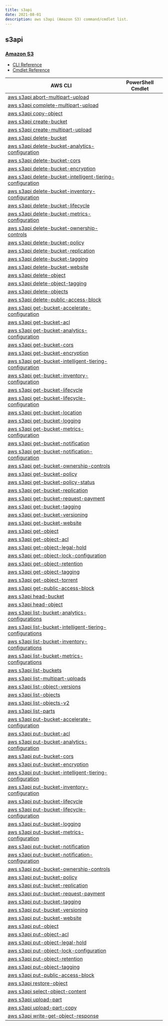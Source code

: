 ```yaml
---
title: s3api
date: 2021-08-01
description: aws s3api (Amazon S3) command/cmdlet list.
---
```


## s3api

### [Amazon S3](https://aws.amazon.com/s3/)

* [CLI Reference](https://docs.aws.amazon.com/cli/latest/reference/s3api/index.html)
* [Cmdlet Reference](https://docs.aws.amazon.com/powershell/latest/reference/items/Amazon_Simple_Storage_Service_cmdlets.html)

|AWS CLI|PowerShell Cmdlet|
|----|----|
|[aws s3api abort-multipart-upload](https://docs.aws.amazon.com/cli/latest/reference/s3api/abort-multipart-upload.html)||
|[aws s3api complete-multipart-upload](https://docs.aws.amazon.com/cli/latest/reference/s3api/complete-multipart-upload.html)||
|[aws s3api copy-object](https://docs.aws.amazon.com/cli/latest/reference/s3api/copy-object.html)||
|[aws s3api create-bucket](https://docs.aws.amazon.com/cli/latest/reference/s3api/create-bucket.html)||
|[aws s3api create-multipart-upload](https://docs.aws.amazon.com/cli/latest/reference/s3api/create-multipart-upload.html)||
|[aws s3api delete-bucket](https://docs.aws.amazon.com/cli/latest/reference/s3api/delete-bucket.html)||
|[aws s3api delete-bucket-analytics-configuration](https://docs.aws.amazon.com/cli/latest/reference/s3api/delete-bucket-analytics-configuration.html)||
|[aws s3api delete-bucket-cors](https://docs.aws.amazon.com/cli/latest/reference/s3api/delete-bucket-cors.html)||
|[aws s3api delete-bucket-encryption](https://docs.aws.amazon.com/cli/latest/reference/s3api/delete-bucket-encryption.html)||
|[aws s3api delete-bucket-intelligent-tiering-configuration](https://docs.aws.amazon.com/cli/latest/reference/s3api/delete-bucket-intelligent-tiering-configuration.html)||
|[aws s3api delete-bucket-inventory-configuration](https://docs.aws.amazon.com/cli/latest/reference/s3api/delete-bucket-inventory-configuration.html)||
|[aws s3api delete-bucket-lifecycle](https://docs.aws.amazon.com/cli/latest/reference/s3api/delete-bucket-lifecycle.html)||
|[aws s3api delete-bucket-metrics-configuration](https://docs.aws.amazon.com/cli/latest/reference/s3api/delete-bucket-metrics-configuration.html)||
|[aws s3api delete-bucket-ownership-controls](https://docs.aws.amazon.com/cli/latest/reference/s3api/delete-bucket-ownership-controls.html)||
|[aws s3api delete-bucket-policy](https://docs.aws.amazon.com/cli/latest/reference/s3api/delete-bucket-policy.html)||
|[aws s3api delete-bucket-replication](https://docs.aws.amazon.com/cli/latest/reference/s3api/delete-bucket-replication.html)||
|[aws s3api delete-bucket-tagging](https://docs.aws.amazon.com/cli/latest/reference/s3api/delete-bucket-tagging.html)||
|[aws s3api delete-bucket-website](https://docs.aws.amazon.com/cli/latest/reference/s3api/delete-bucket-website.html)||
|[aws s3api delete-object](https://docs.aws.amazon.com/cli/latest/reference/s3api/delete-object.html)||
|[aws s3api delete-object-tagging](https://docs.aws.amazon.com/cli/latest/reference/s3api/delete-object-tagging.html)||
|[aws s3api delete-objects](https://docs.aws.amazon.com/cli/latest/reference/s3api/delete-objects.html)||
|[aws s3api delete-public-access-block](https://docs.aws.amazon.com/cli/latest/reference/s3api/delete-public-access-block.html)||
|[aws s3api get-bucket-accelerate-configuration](https://docs.aws.amazon.com/cli/latest/reference/s3api/get-bucket-accelerate-configuration.html)||
|[aws s3api get-bucket-acl](https://docs.aws.amazon.com/cli/latest/reference/s3api/get-bucket-acl.html)||
|[aws s3api get-bucket-analytics-configuration](https://docs.aws.amazon.com/cli/latest/reference/s3api/get-bucket-analytics-configuration.html)||
|[aws s3api get-bucket-cors](https://docs.aws.amazon.com/cli/latest/reference/s3api/get-bucket-cors.html)||
|[aws s3api get-bucket-encryption](https://docs.aws.amazon.com/cli/latest/reference/s3api/get-bucket-encryption.html)||
|[aws s3api get-bucket-intelligent-tiering-configuration](https://docs.aws.amazon.com/cli/latest/reference/s3api/get-bucket-intelligent-tiering-configuration.html)||
|[aws s3api get-bucket-inventory-configuration](https://docs.aws.amazon.com/cli/latest/reference/s3api/get-bucket-inventory-configuration.html)||
|[aws s3api get-bucket-lifecycle](https://docs.aws.amazon.com/cli/latest/reference/s3api/get-bucket-lifecycle.html)||
|[aws s3api get-bucket-lifecycle-configuration](https://docs.aws.amazon.com/cli/latest/reference/s3api/get-bucket-lifecycle-configuration.html)||
|[aws s3api get-bucket-location](https://docs.aws.amazon.com/cli/latest/reference/s3api/get-bucket-location.html)||
|[aws s3api get-bucket-logging](https://docs.aws.amazon.com/cli/latest/reference/s3api/get-bucket-logging.html)||
|[aws s3api get-bucket-metrics-configuration](https://docs.aws.amazon.com/cli/latest/reference/s3api/get-bucket-metrics-configuration.html)||
|[aws s3api get-bucket-notification](https://docs.aws.amazon.com/cli/latest/reference/s3api/get-bucket-notification.html)||
|[aws s3api get-bucket-notification-configuration](https://docs.aws.amazon.com/cli/latest/reference/s3api/get-bucket-notification-configuration.html)||
|[aws s3api get-bucket-ownership-controls](https://docs.aws.amazon.com/cli/latest/reference/s3api/get-bucket-ownership-controls.html)||
|[aws s3api get-bucket-policy](https://docs.aws.amazon.com/cli/latest/reference/s3api/get-bucket-policy.html)||
|[aws s3api get-bucket-policy-status](https://docs.aws.amazon.com/cli/latest/reference/s3api/get-bucket-policy-status.html)||
|[aws s3api get-bucket-replication](https://docs.aws.amazon.com/cli/latest/reference/s3api/get-bucket-replication.html)||
|[aws s3api get-bucket-request-payment](https://docs.aws.amazon.com/cli/latest/reference/s3api/get-bucket-request-payment.html)||
|[aws s3api get-bucket-tagging](https://docs.aws.amazon.com/cli/latest/reference/s3api/get-bucket-tagging.html)||
|[aws s3api get-bucket-versioning](https://docs.aws.amazon.com/cli/latest/reference/s3api/get-bucket-versioning.html)||
|[aws s3api get-bucket-website](https://docs.aws.amazon.com/cli/latest/reference/s3api/get-bucket-website.html)||
|[aws s3api get-object](https://docs.aws.amazon.com/cli/latest/reference/s3api/get-object.html)||
|[aws s3api get-object-acl](https://docs.aws.amazon.com/cli/latest/reference/s3api/get-object-acl.html)||
|[aws s3api get-object-legal-hold](https://docs.aws.amazon.com/cli/latest/reference/s3api/get-object-legal-hold.html)||
|[aws s3api get-object-lock-configuration](https://docs.aws.amazon.com/cli/latest/reference/s3api/get-object-lock-configuration.html)||
|[aws s3api get-object-retention](https://docs.aws.amazon.com/cli/latest/reference/s3api/get-object-retention.html)||
|[aws s3api get-object-tagging](https://docs.aws.amazon.com/cli/latest/reference/s3api/get-object-tagging.html)||
|[aws s3api get-object-torrent](https://docs.aws.amazon.com/cli/latest/reference/s3api/get-object-torrent.html)||
|[aws s3api get-public-access-block](https://docs.aws.amazon.com/cli/latest/reference/s3api/get-public-access-block.html)||
|[aws s3api head-bucket](https://docs.aws.amazon.com/cli/latest/reference/s3api/head-bucket.html)||
|[aws s3api head-object](https://docs.aws.amazon.com/cli/latest/reference/s3api/head-object.html)||
|[aws s3api list-bucket-analytics-configurations](https://docs.aws.amazon.com/cli/latest/reference/s3api/list-bucket-analytics-configurations.html)||
|[aws s3api list-bucket-intelligent-tiering-configurations](https://docs.aws.amazon.com/cli/latest/reference/s3api/list-bucket-intelligent-tiering-configurations.html)||
|[aws s3api list-bucket-inventory-configurations](https://docs.aws.amazon.com/cli/latest/reference/s3api/list-bucket-inventory-configurations.html)||
|[aws s3api list-bucket-metrics-configurations](https://docs.aws.amazon.com/cli/latest/reference/s3api/list-bucket-metrics-configurations.html)||
|[aws s3api list-buckets](https://docs.aws.amazon.com/cli/latest/reference/s3api/list-buckets.html)||
|[aws s3api list-multipart-uploads](https://docs.aws.amazon.com/cli/latest/reference/s3api/list-multipart-uploads.html)||
|[aws s3api list-object-versions](https://docs.aws.amazon.com/cli/latest/reference/s3api/list-object-versions.html)||
|[aws s3api list-objects](https://docs.aws.amazon.com/cli/latest/reference/s3api/list-objects.html)||
|[aws s3api list-objects-v2](https://docs.aws.amazon.com/cli/latest/reference/s3api/list-objects-v2.html)||
|[aws s3api list-parts](https://docs.aws.amazon.com/cli/latest/reference/s3api/list-parts.html)||
|[aws s3api put-bucket-accelerate-configuration](https://docs.aws.amazon.com/cli/latest/reference/s3api/put-bucket-accelerate-configuration.html)||
|[aws s3api put-bucket-acl](https://docs.aws.amazon.com/cli/latest/reference/s3api/put-bucket-acl.html)||
|[aws s3api put-bucket-analytics-configuration](https://docs.aws.amazon.com/cli/latest/reference/s3api/put-bucket-analytics-configuration.html)||
|[aws s3api put-bucket-cors](https://docs.aws.amazon.com/cli/latest/reference/s3api/put-bucket-cors.html)||
|[aws s3api put-bucket-encryption](https://docs.aws.amazon.com/cli/latest/reference/s3api/put-bucket-encryption.html)||
|[aws s3api put-bucket-intelligent-tiering-configuration](https://docs.aws.amazon.com/cli/latest/reference/s3api/put-bucket-intelligent-tiering-configuration.html)||
|[aws s3api put-bucket-inventory-configuration](https://docs.aws.amazon.com/cli/latest/reference/s3api/put-bucket-inventory-configuration.html)||
|[aws s3api put-bucket-lifecycle](https://docs.aws.amazon.com/cli/latest/reference/s3api/put-bucket-lifecycle.html)||
|[aws s3api put-bucket-lifecycle-configuration](https://docs.aws.amazon.com/cli/latest/reference/s3api/put-bucket-lifecycle-configuration.html)||
|[aws s3api put-bucket-logging](https://docs.aws.amazon.com/cli/latest/reference/s3api/put-bucket-logging.html)||
|[aws s3api put-bucket-metrics-configuration](https://docs.aws.amazon.com/cli/latest/reference/s3api/put-bucket-metrics-configuration.html)||
|[aws s3api put-bucket-notification](https://docs.aws.amazon.com/cli/latest/reference/s3api/put-bucket-notification.html)||
|[aws s3api put-bucket-notification-configuration](https://docs.aws.amazon.com/cli/latest/reference/s3api/put-bucket-notification-configuration.html)||
|[aws s3api put-bucket-ownership-controls](https://docs.aws.amazon.com/cli/latest/reference/s3api/put-bucket-ownership-controls.html)||
|[aws s3api put-bucket-policy](https://docs.aws.amazon.com/cli/latest/reference/s3api/put-bucket-policy.html)||
|[aws s3api put-bucket-replication](https://docs.aws.amazon.com/cli/latest/reference/s3api/put-bucket-replication.html)||
|[aws s3api put-bucket-request-payment](https://docs.aws.amazon.com/cli/latest/reference/s3api/put-bucket-request-payment.html)||
|[aws s3api put-bucket-tagging](https://docs.aws.amazon.com/cli/latest/reference/s3api/put-bucket-tagging.html)||
|[aws s3api put-bucket-versioning](https://docs.aws.amazon.com/cli/latest/reference/s3api/put-bucket-versioning.html)||
|[aws s3api put-bucket-website](https://docs.aws.amazon.com/cli/latest/reference/s3api/put-bucket-website.html)||
|[aws s3api put-object](https://docs.aws.amazon.com/cli/latest/reference/s3api/put-object.html)||
|[aws s3api put-object-acl](https://docs.aws.amazon.com/cli/latest/reference/s3api/put-object-acl.html)||
|[aws s3api put-object-legal-hold](https://docs.aws.amazon.com/cli/latest/reference/s3api/put-object-legal-hold.html)||
|[aws s3api put-object-lock-configuration](https://docs.aws.amazon.com/cli/latest/reference/s3api/put-object-lock-configuration.html)||
|[aws s3api put-object-retention](https://docs.aws.amazon.com/cli/latest/reference/s3api/put-object-retention.html)||
|[aws s3api put-object-tagging](https://docs.aws.amazon.com/cli/latest/reference/s3api/put-object-tagging.html)||
|[aws s3api put-public-access-block](https://docs.aws.amazon.com/cli/latest/reference/s3api/put-public-access-block.html)||
|[aws s3api restore-object](https://docs.aws.amazon.com/cli/latest/reference/s3api/restore-object.html)||
|[aws s3api select-object-content](https://docs.aws.amazon.com/cli/latest/reference/s3api/select-object-content.html)||
|[aws s3api upload-part](https://docs.aws.amazon.com/cli/latest/reference/s3api/upload-part.html)||
|[aws s3api upload-part-copy](https://docs.aws.amazon.com/cli/latest/reference/s3api/upload-part-copy.html)||
|[aws s3api write-get-object-response](https://docs.aws.amazon.com/cli/latest/reference/s3api/write-get-object-response.html)||

